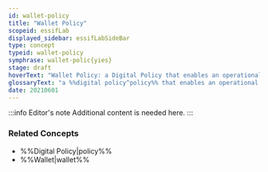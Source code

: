 ```yaml
---
id: wallet-policy
title: "Wallet Policy"
scopeid: essifLab
displayed_sidebar: essifLabSideBar
type: concept
typeid: wallet-policy
symphrase: wallet-polic{yies}
stage: draft
hoverText: "Wallet Policy: a Digital Policy that enables an operational Wallet component to function in accordance with the Objectives of its Principal."
glossaryText: "a %%digital policy^policy%% that enables an operational %%wallet^wallet%% component to function in accordance with the %%objectives^objective%% of its %%principal^principal%%."
date: 20210601
---
```


:::info Editor's note
Additional content is needed here.
:::

### Related Concepts
- %%Digital Policy|policy%%
- %%Wallet|wallet%%
